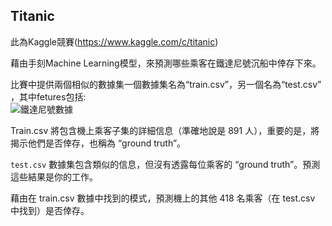 ## Titanic
此為Kaggle競賽(https://www.kaggle.com/c/titanic)    

藉由手刻Machine Learning模型，來預測哪些乘客在鐵達尼號沉船中倖存下來。   

比賽中提供兩個相似的數據集一個數據集名為“train.csv”，另一個名為“test.csv” ，其中fetures包括:      
![鐵達尼號數據](https://user-images.githubusercontent.com/83272077/158941573-90c411a3-afb0-4d21-9a25-c0acf9fd347c.png)


Train.csv 將包含機上乘客子集的詳細信息（準確地說是 891 人），重要的是，將揭示他們是否倖存，也稱為 “ground truth”。

`test.csv` 數據集包含類似的信息，但沒有透露每位乘客的 “ground truth”。預測這些結果是你的工作。

藉由在 train.csv 數據中找到的模式，預測機上的其他 418 名乘客（在 test.csv 中找到）是否倖存。
